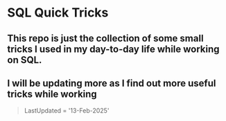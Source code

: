 # SQL Quick Tricks
## This repo is just the collection of some small tricks I used in my day-to-day life while working on SQL.
## I will be updating more as I find out more useful tricks while working
> LastUpdated = '13-Feb-2025'
